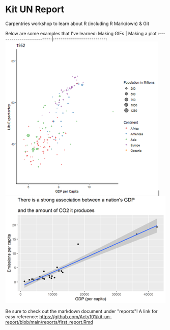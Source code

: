 # Kit UN Report
Carpentries workshop to learn about R (including R Markdown) & Git


Below are some examples that I've learned: 
Making GIFs | Making a plot
:-------------------------:|:-------------------------:
![GIF](https://github.com/Acty101/kit-un-report/blob/main/figures/hansAnimatedPlot.gif?raw=true)|<img src="https://github.com/Acty101/kit-un-report/blob/main/figures/Emissions_per_cap_GDP.png?raw=true" alt="line_plot" width="700"/>

Be sure to check out the markdown document under "reports"! A link for easy reference: https://github.com/Acty101/kit-un-report/blob/main/reports/first_report.Rmd
